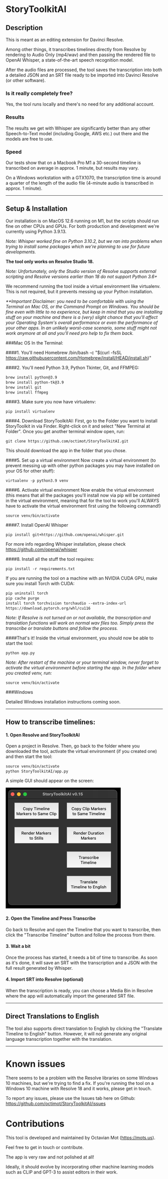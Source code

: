 # StoryToolkitAI

## Description

This is meant as an editing extension for Davinci Resolve. 

Among other things, it transcribes timelines directly from Resolve by rendering to Audio Only (mp4/wav) and then passing
the rendered file to OpenAI Whisper, a state-of-the-art speech recognition model. 

After the audio files are processed, the tool saves the transcription into both a detailed JSON and an SRT file ready to
be imported into Davinci Resolve (or other software).

### Is it really completely free?
Yes, the tool runs locally and there's no need for any additional account.

### Results
The results we get with Whisper are significantly better than any other Speech-to-Text model (including Google, AWS
etc.) out there and the models are free to use.

### Speed
Our tests show that on a Macbook Pro M1 a 30-second timeline is transcribed on average in approx. 1 minute, but results
may vary.

On a Windows workstation with a GTX1070, the transcription time is around a quarter of the length of the audio file
(4-minute audio is transcribed in approx. 1 minute).

---

## Setup & Installation

Our installation is on MacOS 12.6 running on M1, but the scripts should run fine on other CPUs and GPUs. For both
production and development we're currently using Python 3.9.13. 

_Note: Whisper worked fine on Python 3.10.2, but we ran into problems when trying to install some packages which we're
planning to use for future developments._

**The tool only works on Resolve Studio 18.**

_Note: Unfortunately, only the Studio version of Resolve supports external scripting and Resolve versions earlier than
18 do not support Python 3.6+_

We recommend running the tool inside a virtual environment like virtualenv. This is not required, but it prevents
messing up your Python installation.


_**Important Disclaimer: you need to be comfortable with using the Terminal on Mac OS, or the Command Prompt on Windows.
You should be fine even with little to no experience, but keep in mind that you are installing stuff on your machine
and there is a (very) slight chance that you'll affect your Operating System's overall performance or even the performance of
your other apps. In an unlikely worst-case scenario, some stuff might not work anymore at all and you'll need pro help
to fix them back._

###Mac OS
In the Terminal:

####1. You'll need Homebrew
    /bin/bash -c "$(curl -fsSL https://raw.githubusercontent.com/Homebrew/install/HEAD/install.sh)"

####2. You'll need Python 3.9, Python Tkinter, Git, and FFMPEG:

    brew install python@3.9
    brew install python-tk@3.9
    brew install git
    brew install ffmpeg

####3. Make sure you now have virtualenv:

    pip install virtualenv

####4. Download StoryToolkitAI:
First, go to the Folder you want to install StoryToolkit in via Finder. Right-click on it and select "New Terminal at Folder".
Once you get another terminal window open, run:

    git clone https://github.com/octimot/StoryToolkitAI.git

This should download the app in the folder that you chose.

####5. Set up a virtual environment
Now create a virtual environment (to prevent messing up with other python packages you may have installed on your OS for other stuff):

    virtualenv -p python3.9 venv

####6. Activate virtual environment
Now enable the virtual environment (this means that all the packages you'll install now via pip will be contained in the
virtual environment, meaning that for the tool to work you'll ALWAYS have to activate the virtual environment first
using the following command!)

    source venv/bin/activate

####7. Install OpenAI Whisper

    pip install git+https://github.com/openai/whisper.git 

For more info regarding Whisper installation, please check https://github.com/openai/whisper 

####8. Install all the stuff the tool requires:

    pip install -r requirements.txt

If you are running the tool on a machine with an NVIDIA CUDA GPU, make sure you install Torch with CUDA:

    pip uninstall torch
    pip cache purge
    install torch torchvision torchaudio --extra-index-url https://download.pytorch.org/whl/cu116

_Note: If Resolve is not turned on or not available, the transcription and translation functions will work on normal wav 
files too. Simply press the transcribe or translate buttons and follow the process._

####That's it!
Inside the virtual environment, you should now be able to start the tool:

    python app.py

_Note: After restart of the machine or your terminal window, never forget to activate the virtual environment before
starting the app. In the folder where you created venv, run:_

    source venv/bin/activate
    
###Windows

Detailed Windows installation instructions coming soon. 

---

## How to transcribe timelines:

#### 1. Open Resolve and StoryToolkitAI
Open a project in Resolve. Then, go back to the folder where you downloaded the tool, activate the virtual environment 
(if you created one) and then start the tool:
    
    source venv/bin/activate
    python StoryToolkitAI/app.py

A simple GUI should appear on the screen:

![StoryToolkitAI GUI](help/StoryToolkitAI_GUI.png)

#### 2. Open the Timeline and Press Transcribe 

Go back to Resolve and open the Timeline that you want to transcribe, then click the "Transcribe Timeline" button and follow the process from there.

#### 3. Wait a bit

Once the process has started, it needs a bit of time to transcribe. As soon as it's done, it will save an SRT with the transcription and a JSON with the full result generated by Whisper.

#### 4. Import SRT into Resolve (optional)
When the transcription is ready, you can choose a Media Bin in Resolve where the app will automatically import the generated SRT file. 

---

## Direct Translations to English
The tool also supports direct translation to English by clicking the "Translate Timeline to English" button. However, it will not generate any original language transcription together with the translation.

---

# Known issues
There seems to be a problem with the Resolve libraries on some Windows 10 machines, but we're trying to find a fix.
If you're running the tool on a Windows 10 machine with Resolve 18 and it works, please get in touch.

To report any issues, please use the Issues tab here on Github: https://github.com/octimot/StoryToolkitAI/issues

# Contributions
This tool is developed and maintained by Octavian Mot (https://mots.us).

Feel free to get in touch or contribute.

The app is very raw and not polished at all!

Ideally, it should evolve by incorporating other machine learning models such as CLIP and GPT-3 to assist editors in their work.